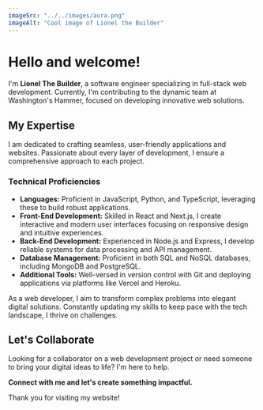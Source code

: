```yaml
---
imageSrc: "../../images/aura.png"
imageAlt: "Cool image of Lionel the Builder"
---
```


# Hello and welcome!

I'm **Lionel The Builder**, a software engineer specializing in full-stack web development. Currently, I'm contributing to the dynamic team at Washington's Hammer, focused on developing innovative web solutions.

## My Expertise

I am dedicated to crafting seamless, user-friendly applications and websites. Passionate about every layer of development, I ensure a comprehensive approach to each project.

### Technical Proficiencies

- **Languages:** Proficient in JavaScript, Python, and TypeScript, leveraging these to build robust applications.
- **Front-End Development:** Skilled in React and Next.js, I create interactive and modern user interfaces focusing on responsive design and intuitive experiences.
- **Back-End Development:** Experienced in Node.js and Express, I develop reliable systems for data processing and API management.
- **Database Management:** Proficient in both SQL and NoSQL databases, including MongoDB and PostgreSQL.
- **Additional Tools:** Well-versed in version control with Git and deploying applications via platforms like Vercel and Heroku.

As a web developer, I aim to transform complex problems into elegant digital solutions. Constantly updating my skills to keep pace with the tech landscape, I thrive on challenges.

## Let's Collaborate

Looking for a collaborator on a web development project or need someone to bring your digital ideas to life? I'm here to help. 

**Connect with me and let's create something impactful.**

Thank you for visiting my website!
